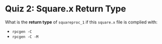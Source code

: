 # Quiz 2: Square.x Return Type

What is the **return type** of `squareproc_1` if this `square.x` file is complied with:

- `rpcgen -C`
- `rpcgen -C -M`
